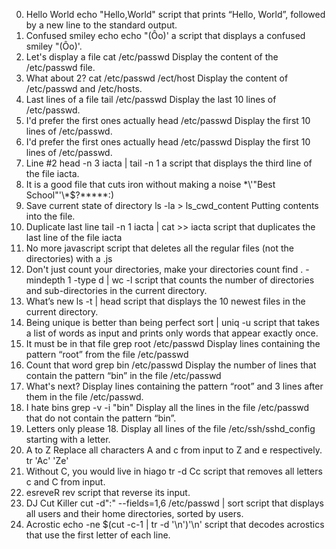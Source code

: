 0. Hello World  echo "Hello,World"   script that prints “Hello, World”, followed by a new line to the standard output.
1. Confused smiley echo echo \"\(Ôo\)\'  a script that displays a confused smiley "(Ôo)'.
2. Let's display a file  cat /etc/passwd   Display the content of the /etc/passwd file.
3. What about 2? cat /etc/passwd /ect/host Display the content of /etc/passwd and /etc/hosts.
4. Last lines of a file  tail /etc/passwd Display the last 10 lines of /etc/passwd.
5. I'd prefer the first ones actually head /etc/passwd Display the first 10 lines of /etc/passwd.
5. I'd prefer the first ones actually head /etc/passwd Display the first 10 lines of /etc/passwd.                                     
6. Line #2   head -n 3 iacta | tail -n 1   a script that displays the third line of the file iacta.                                   
7. It is a good file that cuts iron without making a noise \*\\'"Best School"\'\\*$\?\*\*\*\*\*:)                                     
8. Save current state of directory  ls -la > ls_cwd_content Putting contents into the file. 
9. Duplicate last line    tail -n 1 iacta | cat >> iacta  script that duplicates the last line of the file iacta
10. No more javascript script that deletes all the regular files (not the directories) with a .js
11. Don't just count your directories, make your directories count find . -mindepth 1 -type d | wc -l  script that counts the number of directories and sub-directories in the current directory.
12. What’s new  ls -t | head script that displays the 10 newest files in the current directory.
13. Being unique is better than being perfect sort | uniq -u script that takes a list of words as input and prints only words that appear exactly once.
14. It must be in that file grep root /etc/passwd  Display lines containing the pattern “root” from the file /etc/passwd
15. Count that word grep bin /etc/passwd Display the number of lines that contain the pattern “bin” in the file /etc/passwd
16. What's next?  Display lines containing the pattern “root” and 3 lines after them in the file /etc/passwd.
17. I hate bins grep -v -i "bin" Display all the lines in the file /etc/passwd that do not contain the pattern “bin”.
18. Letters only please 18. Display all lines of the file /etc/ssh/sshd_config starting with a letter.
19. A to Z Replace all characters A and c from input to Z and e respectively. tr 'Ac' 'Ze'
20. Without C, you would live in hiago tr -d Cc script that removes all letters c and C from input.
21. esreveR   rev  script that reverse its input.
22. DJ Cut Killer        cut -d":" --fields=1,6 /etc/passwd | sort script that displays all users and their home directories, sorted by users.
25. Acrostic echo -ne $(cut -c-1 | tr -d '\n')'\n'     script that decodes acrostics that use the first letter of each line.
